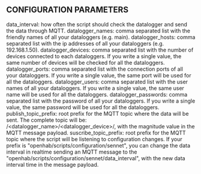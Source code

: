 ## CONFIGURATION PARAMETERS

data_interval: how often the script should check the datalogger and send the data through MQTT.
datalogger_names: comma separated list with the friendly names of all your dataloggers (e.g. main).
datalogger_hosts: comma separated list with the ip addresses of all your dataloggers (e.g. 192.168.1.50).
datalogger_devices: comma separated list with the number of devices connected to each dataloggers. If you write a single value, the same number of devices will be checked for all the dataloggers.
datalogger_ports: comma separated list with the connection ports of all your dataloggers. If you write a single value, the same port will be used for all the dataloggers.
datalogger_users: comma separated list with the user names of all your dataloggers. If you write a single value, the same user name will be used for all the dataloggers.
datalogger_passwords: comma separated list with the password of all your dataloggers. If you write a single value, the same password will be used for all the dataloggers.
publish_topic_prefix: root prefix for the MQTT topic where the data will be sent. The complete topic will be: <prefix>/<datalogger_name>/<datalogger_device>/<magnitude>, with the magnitude value in the MQTT message payload.
suscribe_topic_prefix: root prefix for the MQTT topic where the script will be listening to configuration changes. If your prefix is "openhab/scripts/configuration/sennet", you can change the data interval in realtime sending an MQTT message to the "openhab/scripts/configuration/sennet/data_interval", with the new data interval time in the message payload.
